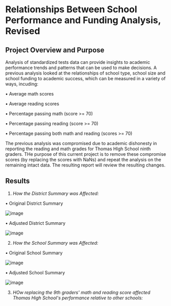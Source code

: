# Relationships Between School Performance and Funding Analysis, Revised

## Project Overview and Purpose

Analysis of standardized tests data can provide insights to academic performance trends and patterns that can be used to make decisions. A previous analysis looked at the relationships of school type, school size and school funding to academic success, which can be measured in a variety of ways, incuding:

•	Average math scores

•	Average reading scores

•	Percentage passing math (score >= 70)

•	Percentage passing reading (score >= 70)

•	Percentage passing both math and reading (scores >= 70)

The previous analysis was compromised due to academic dishonesty in reporting the reading and math grades for Thomas HIgh School ninth graders.  THe purpose of this current project is to remove these compromise scores (by replacing the scores with NaNs) and repeat the analysis on the remaining intact data.  The resulting report will review the resulting changes.

## Results

1.  _How the District Summary was Affected:_

•	Original District Summary

![image](https://user-images.githubusercontent.com/84471904/126049593-de43c468-ecec-45f2-bb1f-a1dbe195414c.png)


•	Adjusted District Summary

![image](https://user-images.githubusercontent.com/84471904/126049634-05191d1c-aefe-4819-8067-c9ca5266cedc.png)



2.  _How the School Summary was Affected:_

•  Original School Summary

![image](https://user-images.githubusercontent.com/84471904/126050232-921ac384-b950-4cc6-884b-4d3d139b3ef5.png)


•	Adjusted School Summary

![image](https://user-images.githubusercontent.com/84471904/126050260-90fd8fbe-861a-4fd8-9de6-061650a62461.png)


3.  _HOw replacing the 9th graders' math and reading score affected Thomas High School's performance relative to other schools:_

